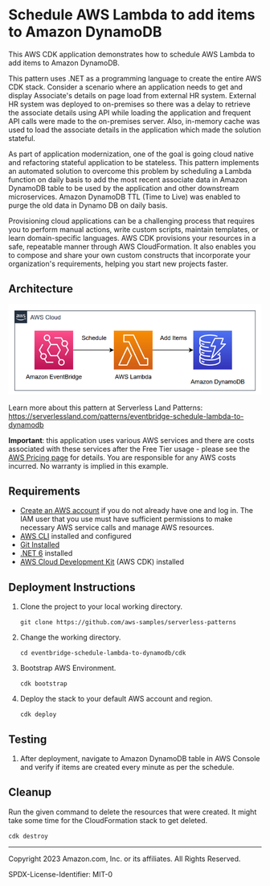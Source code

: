# Schedule AWS Lambda to add items to Amazon DynamoDB

This AWS CDK application demonstrates how to schedule AWS Lambda to add items to Amazon DynamoDB.

This pattern uses .NET as a programming language to create the entire AWS CDK stack. Consider a scenario where an application needs to get and display Associate's details on page load from external HR system. External HR system was deployed to on-premises so there was a delay to retrieve the associate details using API while loading the application and frequent API calls were made to the on-premises server. Also, in-memory cache was used to load the associate details in the application which made the solution stateful.

As part of application modernization, one of the goal is going cloud native and refactoring stateful application to be stateless. This pattern implements an automated solution to overcome this problem by scheduling a Lambda function on daily basis to add the most recent associate data in Amazon DynamoDB table to be used by the application and other downstream microservices. Amazon DynamoDB TTL (Time to Live) was enabled to purge the old data in Dynamo DB on daily basis.

Provisioning cloud applications can be a challenging process that requires you to perform manual actions, write custom scripts, maintain templates, or learn domain-specific languages. AWS CDK provisions your resources in a safe, repeatable manner through AWS CloudFormation. It also enables you to compose and share your own custom constructs that incorporate your organization's requirements, helping you start new projects faster.

## Architecture 
![architecture diagram](images/architecture.png)

Learn more about this pattern at Serverless Land Patterns: https://serverlessland.com/patterns/eventbridge-schedule-lambda-to-dynamodb

**Important**: this application uses various AWS services and there are costs associated with these services after the Free Tier usage - please see the [AWS Pricing page](https://aws.amazon.com/pricing/) for details. You are responsible for any AWS costs incurred. No warranty is implied in this example.

## Requirements

* [Create an AWS account](https://portal.aws.amazon.com/gp/aws/developer/registration/index.html) if you do not already have one and log in. The IAM user that you use must have sufficient permissions to make necessary AWS service calls and manage AWS resources.
* [AWS CLI](https://docs.aws.amazon.com/cli/latest/userguide/install-cliv2.html) installed and configured
* [Git Installed](https://git-scm.com/book/en/v2/Getting-Started-Installing-Git)
* [.NET 6](https://dotnet.microsoft.com/en-us/download/dotnet/7.0) installed
* [AWS Cloud Development Kit](https://docs.aws.amazon.com/cdk/latest/guide/cli.html) (AWS CDK) installed

## Deployment Instructions

1. Clone the project to your local working directory.
    ```
    git clone https://github.com/aws-samples/serverless-patterns
    ```
2. Change the working directory.
    ```
    cd eventbridge-schedule-lambda-to-dynamodb/cdk
    ```
3. Bootstrap AWS Environment.
    ```
    cdk bootstrap
    ```
4. Deploy the stack to your default AWS account and region.
    ```
    cdk deploy
    ```

## Testing

1. After deployment, navigate to Amazon DynamoDB table in AWS Console and verify if items are created every minute as per the schedule.

## Cleanup

Run the given command to delete the resources that were created. It might take some time for the CloudFormation stack to get deleted.
```
cdk destroy
```
----
Copyright 2023 Amazon.com, Inc. or its affiliates. All Rights Reserved.

SPDX-License-Identifier: MIT-0